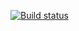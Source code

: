 [![Build status](https://ci.appveyor.com/api/projects/status/qd7x2n96p2n9m3v0/branch/main?svg=true)](https://ci.appveyor.com/project/Elena15414/carddebit-id2mu/branch/main)
